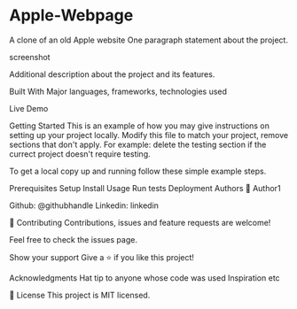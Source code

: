 # Apple-Webpage
 A clone of an old Apple website
One paragraph statement about the project.

screenshot

Additional description about the project and its features.

Built With
Major languages,
frameworks,
technologies used

Live Demo

Getting Started
This is an example of how you may give instructions on setting up your project locally. Modify this file to match your project, remove sections that don't apply. For example: delete the testing section if the currect project doesn't require testing.

To get a local copy up and running follow these simple example steps.

Prerequisites
Setup
Install
Usage
Run tests
Deployment
Authors
👤 Author1

Github: @githubhandle
Linkedin: linkedin


🤝 Contributing
Contributions, issues and feature requests are welcome!

Feel free to check the issues page.

Show your support
Give a ⭐️ if you like this project!

Acknowledgments
Hat tip to anyone whose code was used
Inspiration
etc

📝 License
This project is MIT licensed.
